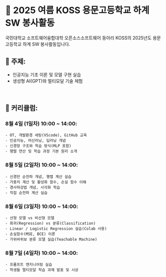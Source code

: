 # 📖 2025 여름 KOSS 용문고등학교 하계 SW 봉사활동
국민대학교 소프트웨어융합대학 오픈소스소프트웨어 동아리 KOSS의 2025년도 용문고등학교 하계 SW 봉사활동입니다.

## 🎯 주제:
  - 인공지능 기초 이론 및 모델 구현 실습
  - 생성형 AI(GPT)와 멀티모달 기술 체험
 <br>

## 📅 커리큘럼:

### 8월 4일 (1일차) 10:00 ~ 14:00:

    - OT, 개발환경 세팅(VScode), GitHub 교육
    - 인공지능, 머신러닝, 딥러닝 개념
    - 신경망 구조와 학습 방식(MLP 포함)
    - 행렬 연산 및 학습 과정 기본 원리 소개
    
### 8월 5일 (2일차) 10:00 ~ 14:00:

    - 신경만 순전파 개념, 행렬 계산 실습
    - 가중치 계산 및 활성화 함수, 손실 함수 이해
    - 경사하강법 개념, 시각화 학습
    - 직접 순전파 계산 실습

### 8월 6일 (3일차) 10:00 ~ 14:00:

    - 선형 모델 vs 비선형 모델
    - 회귀(Regression) vs 분류(Classification)
    - Linear / Logistic Regression 실습(Colab 사용)
    - 손실함수(MSE, BCE) 이론
    - 가위바위보 분류 모델 실습(Teachable Machine)

### 8월 7일 (4일차) 10:00 ~ 14:00:

    - 프롬프트 엔지니어링 실습
    - 학생들 멀티모달 학습 과제 발표 및 시상
    
